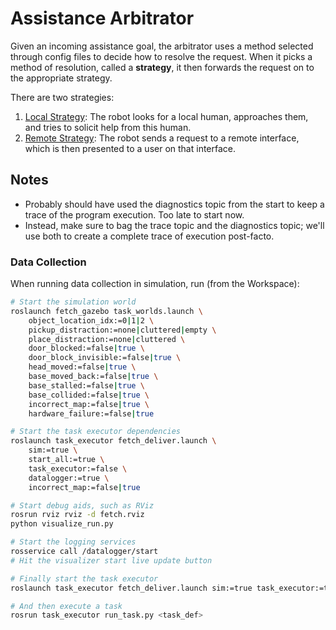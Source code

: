 # Assistance Arbitrator

Given an incoming assistance goal, the arbitrator uses a method selected through config files to decide how to resolve the request. When it picks a method of resolution, called a **strategy**, it then forwards the request on to the appropriate strategy.

There are two strategies:

1. [Local Strategy](local_interfaces/local_strategy/): The robot looks for a local human, approaches them, and tries to solicit help from this human.
1. [Remote Strategy](remote_interfaces/remote_strategy): The robot sends a request to a remote interface, which is then presented to a user on that interface.


## Notes

- Probably should have used the diagnostics topic from the start to keep a trace of the program execution. Too late to start now.
- Instead, make sure to bag the trace topic and the diagnostics topic; we'll use both to create a complete trace of execution post-facto.

### Data Collection

When running data collection in simulation, run (from the Workspace):

```bash
# Start the simulation world
roslaunch fetch_gazebo task_worlds.launch \
    object_location_idx:=0|1|2 \
    pickup_distraction:=none|cluttered|empty \
    place_distraction:=none|cluttered \
    door_blocked:=false|true \
    door_block_invisible:=false|true \
    head_moved:=false|true \
    base_moved_back:=false|true \
    base_stalled:=false|true \
    base_collided:=false|true \
    incorrect_map:=false|true \
    hardware_failure:=false|true

# Start the task executor dependencies
roslaunch task_executor fetch_deliver.launch \
    sim:=true \
    start_all:=true \
    task_executor:=false \
    datalogger:=true \
    incorrect_map:=false|true

# Start debug aids, such as RViz
rosrun rviz rviz -d fetch.rviz
python visualize_run.py

# Start the logging services
rosservice call /datalogger/start
# Hit the visualizer start live update button

# Finally start the task executor
roslaunch task_executor fetch_deliver.launch sim:=true task_executor:=true local_strategy:=false

# And then execute a task
rosrun task_executor run_task.py <task_def>
```
